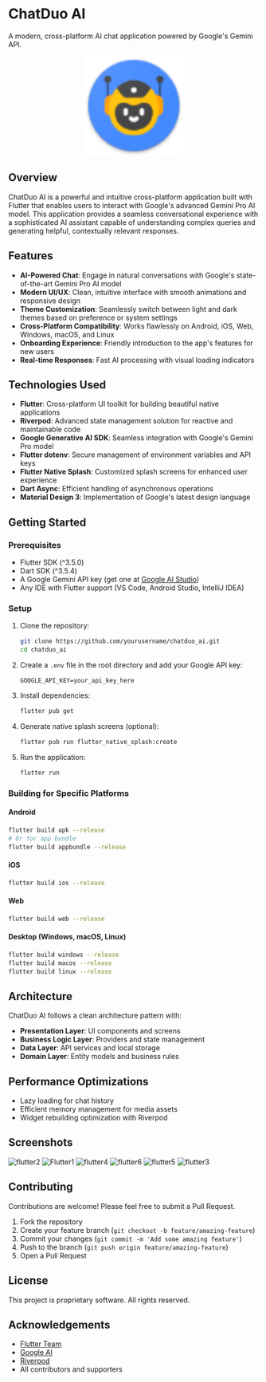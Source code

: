 # ChatDuo AI

A modern, cross-platform AI chat application powered by Google's Gemini API.

<div align="center">
  <img src="assets/logo.png" alt="ChatDuo AI Logo" width="200"/>
</div>

## Overview

ChatDuo AI is a powerful and intuitive cross-platform application built with Flutter that enables users to interact with Google's advanced Gemini Pro AI model. This application provides a seamless conversational experience with a sophisticated AI assistant capable of understanding complex queries and generating helpful, contextually relevant responses.

## Features

- **AI-Powered Chat**: Engage in natural conversations with Google's state-of-the-art Gemini Pro AI model
- **Modern UI/UX**: Clean, intuitive interface with smooth animations and responsive design
- **Theme Customization**: Seamlessly switch between light and dark themes based on preference or system settings
- **Cross-Platform Compatibility**: Works flawlessly on Android, iOS, Web, Windows, macOS, and Linux
- **Onboarding Experience**: Friendly introduction to the app's features for new users
- **Real-time Responses**: Fast AI processing with visual loading indicators

## Technologies Used

- **Flutter**: Cross-platform UI toolkit for building beautiful native applications
- **Riverpod**: Advanced state management solution for reactive and maintainable code
- **Google Generative AI SDK**: Seamless integration with Google's Gemini Pro model
- **Flutter dotenv**: Secure management of environment variables and API keys
- **Flutter Native Splash**: Customized splash screens for enhanced user experience
- **Dart Async**: Efficient handling of asynchronous operations
- **Material Design 3**: Implementation of Google's latest design language

## Getting Started

### Prerequisites

- Flutter SDK (^3.5.0)
- Dart SDK (^3.5.4)
- A Google Gemini API key (get one at [Google AI Studio](https://makersuite.google.com/))
- Any IDE with Flutter support (VS Code, Android Studio, IntelliJ IDEA)

### Setup

1. Clone the repository:
   ```bash
   git clone https://github.com/yourusername/chatduo_ai.git
   cd chatduo_ai
   ```

2. Create a `.env` file in the root directory and add your Google API key:
   ```
   GOOGLE_API_KEY=your_api_key_here
   ```

3. Install dependencies:
   ```bash
   flutter pub get
   ```

4. Generate native splash screens (optional):
   ```bash
   flutter pub run flutter_native_splash:create
   ```

5. Run the application:
   ```bash
   flutter run
   ```

### Building for Specific Platforms

#### Android
```bash
flutter build apk --release
# Or for app bundle
flutter build appbundle --release
```

#### iOS
```bash
flutter build ios --release
```

#### Web
```bash
flutter build web --release
```

#### Desktop (Windows, macOS, Linux)
```bash
flutter build windows --release
flutter build macos --release
flutter build linux --release
```

## Architecture

ChatDuo AI follows a clean architecture pattern with:

- **Presentation Layer**: UI components and screens
- **Business Logic Layer**: Providers and state management
- **Data Layer**: API services and local storage
- **Domain Layer**: Entity models and business rules

## Performance Optimizations

- Lazy loading for chat history
- Efficient memory management for media assets
- Widget rebuilding optimization with Riverpod

## Screenshots

![flutter2](https://github.com/user-attachments/assets/170a6ce0-97ae-4f55-9dd7-837bd3d811d2)
![Flutter1](https://github.com/user-attachments/assets/810b94d8-3cba-4727-b8be-cbe86879aa5e)
![flutter4](https://github.com/user-attachments/assets/fe1afa65-f36e-415f-8b89-363549d35d44)
![flutter6](https://github.com/user-attachments/assets/6276dc45-e4cc-4c2c-ae90-0f844dbdafb5)
![flutter5](https://github.com/user-attachments/assets/a9c3e487-7584-4145-9f79-c08f502de6b9)
![flutter3](https://github.com/user-attachments/assets/098ed7ac-2eaf-4a2e-9853-ab6c67e3e2d6)

## Contributing

Contributions are welcome! Please feel free to submit a Pull Request.

1. Fork the repository
2. Create your feature branch (`git checkout -b feature/amazing-feature`)
3. Commit your changes (`git commit -m 'Add some amazing feature'`)
4. Push to the branch (`git push origin feature/amazing-feature`)
5. Open a Pull Request

## License

This project is proprietary software. All rights reserved.

## Acknowledgements

- [Flutter Team](https://flutter.dev)
- [Google AI](https://ai.google/)
- [Riverpod](https://riverpod.dev/)
- All contributors and supporters
